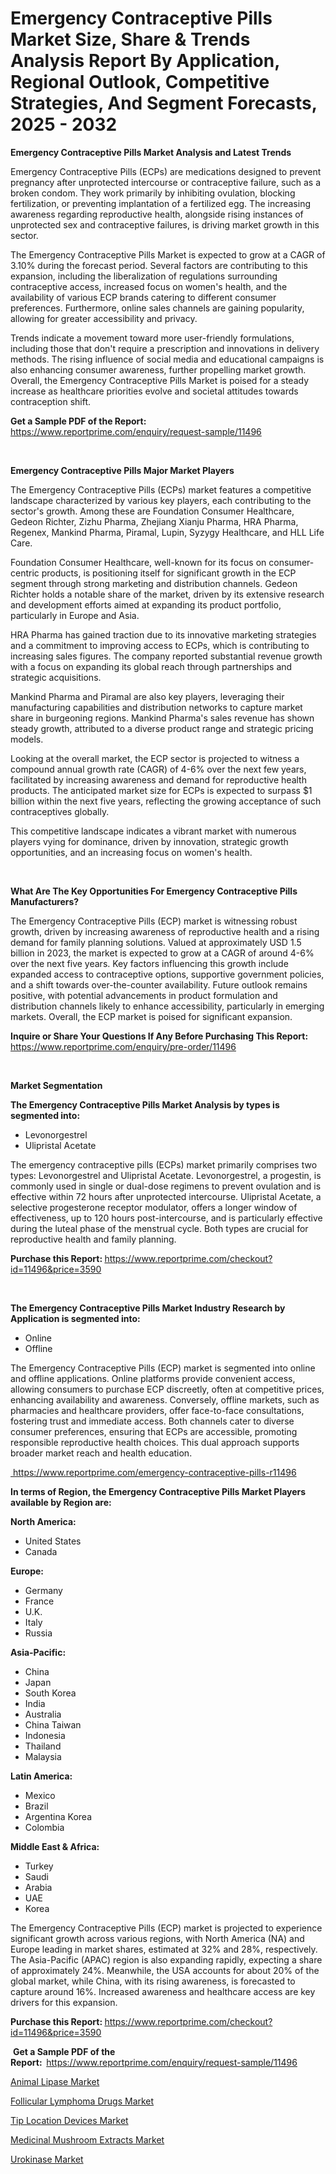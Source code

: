 <p><h1>Emergency Contraceptive Pills Market Size, Share & Trends Analysis Report By Application, Regional Outlook, Competitive Strategies, And Segment Forecasts, 2025 - 2032</h1></p><p><strong>Emergency Contraceptive Pills Market Analysis and Latest Trends</strong></p>
<p><p>Emergency Contraceptive Pills (ECPs) are medications designed to prevent pregnancy after unprotected intercourse or contraceptive failure, such as a broken condom. They work primarily by inhibiting ovulation, blocking fertilization, or preventing implantation of a fertilized egg. The increasing awareness regarding reproductive health, alongside rising instances of unprotected sex and contraceptive failures, is driving market growth in this sector.</p><p>The Emergency Contraceptive Pills Market is expected to grow at a CAGR of 3.10% during the forecast period. Several factors are contributing to this expansion, including the liberalization of regulations surrounding contraceptive access, increased focus on women's health, and the availability of various ECP brands catering to different consumer preferences. Furthermore, online sales channels are gaining popularity, allowing for greater accessibility and privacy. </p><p>Trends indicate a movement toward more user-friendly formulations, including those that don't require a prescription and innovations in delivery methods. The rising influence of social media and educational campaigns is also enhancing consumer awareness, further propelling market growth. Overall, the Emergency Contraceptive Pills Market is poised for a steady increase as healthcare priorities evolve and societal attitudes towards contraception shift.</p></p>
<p><strong>Get a Sample PDF of the Report:&nbsp;</strong> <a href="https://www.reportprime.com/enquiry/request-sample/11496?utm_campaign=1885&utm_medium=2&utm_source=Github&utm_content=ia&utm_term=20032025&utm_id=emergency-contraceptive-pills">https://www.reportprime.com/enquiry/request-sample/11496</a></p>
<p>&nbsp;</p>
<p><strong>Emergency Contraceptive Pills Major Market Players</strong></p>
<p><p>The Emergency Contraceptive Pills (ECPs) market features a competitive landscape characterized by various key players, each contributing to the sector's growth. Among these are Foundation Consumer Healthcare, Gedeon Richter, Zizhu Pharma, Zhejiang Xianju Pharma, HRA Pharma, Regenex, Mankind Pharma, Piramal, Lupin, Syzygy Healthcare, and HLL Life Care.</p><p>Foundation Consumer Healthcare, well-known for its focus on consumer-centric products, is positioning itself for significant growth in the ECP segment through strong marketing and distribution channels. Gedeon Richter holds a notable share of the market, driven by its extensive research and development efforts aimed at expanding its product portfolio, particularly in Europe and Asia.</p><p>HRA Pharma has gained traction due to its innovative marketing strategies and a commitment to improving access to ECPs, which is contributing to increasing sales figures. The company reported substantial revenue growth with a focus on expanding its global reach through partnerships and strategic acquisitions.</p><p>Mankind Pharma and Piramal are also key players, leveraging their manufacturing capabilities and distribution networks to capture market share in burgeoning regions. Mankind Pharma's sales revenue has shown steady growth, attributed to a diverse product range and strategic pricing models.</p><p>Looking at the overall market, the ECP sector is projected to witness a compound annual growth rate (CAGR) of 4-6% over the next few years, facilitated by increasing awareness and demand for reproductive health products. The anticipated market size for ECPs is expected to surpass $1 billion within the next five years, reflecting the growing acceptance of such contraceptives globally.</p><p>This competitive landscape indicates a vibrant market with numerous players vying for dominance, driven by innovation, strategic growth opportunities, and an increasing focus on women's health.</p></p>
<p>&nbsp;</p>
<p><strong>What Are The Key Opportunities For Emergency Contraceptive Pills Manufacturers?</strong></p>
<p><p>The Emergency Contraceptive Pills (ECP) market is witnessing robust growth, driven by increasing awareness of reproductive health and a rising demand for family planning solutions. Valued at approximately USD 1.5 billion in 2023, the market is expected to grow at a CAGR of around 4-6% over the next five years. Key factors influencing this growth include expanded access to contraceptive options, supportive government policies, and a shift towards over-the-counter availability. Future outlook remains positive, with potential advancements in product formulation and distribution channels likely to enhance accessibility, particularly in emerging markets. Overall, the ECP market is poised for significant expansion.</p></p>
<p><strong>Inquire or Share Your Questions If Any Before Purchasing This Report:</strong> <a href="https://www.reportprime.com/enquiry/pre-order/11496?utm_campaign=1885&utm_medium=2&utm_source=Github&utm_content=ia&utm_term=20032025&utm_id=emergency-contraceptive-pills">https://www.reportprime.com/enquiry/pre-order/11496</a></p>
<p>&nbsp;</p>
<p><strong>Market Segmentation</strong></p>
<p><strong>The Emergency Contraceptive Pills Market Analysis by types is segmented into:</strong></p>
<p><ul><li>Levonorgestrel</li><li>Ulipristal Acetate</li></ul></p>
<p><p>The emergency contraceptive pills (ECPs) market primarily comprises two types: Levonorgestrel and Ulipristal Acetate. Levonorgestrel, a progestin, is commonly used in single or dual-dose regimens to prevent ovulation and is effective within 72 hours after unprotected intercourse. Ulipristal Acetate, a selective progesterone receptor modulator, offers a longer window of effectiveness, up to 120 hours post-intercourse, and is particularly effective during the luteal phase of the menstrual cycle. Both types are crucial for reproductive health and family planning.</p></p>
<p><strong>Purchase this Report:&nbsp;</strong><a href="https://www.reportprime.com/checkout?id=11496&price=3590&utm_campaign=1885&utm_medium=2&utm_source=Github&utm_content=ia&utm_term=20032025&utm_id=emergency-contraceptive-pills">https://www.reportprime.com/checkout?id=11496&price=3590</a></p>
<p>&nbsp;</p>
<p><strong>The Emergency Contraceptive Pills Market Industry Research by Application is segmented into:</strong></p>
<p><ul><li>Online</li><li>Offline</li></ul></p>
<p><p>The Emergency Contraceptive Pills (ECP) market is segmented into online and offline applications. Online platforms provide convenient access, allowing consumers to purchase ECP discreetly, often at competitive prices, enhancing availability and awareness. Conversely, offline markets, such as pharmacies and healthcare providers, offer face-to-face consultations, fostering trust and immediate access. Both channels cater to diverse consumer preferences, ensuring that ECPs are accessible, promoting responsible reproductive health choices. This dual approach supports broader market reach and health education.</p></p>
<p><a href="https://www.reportprime.com/emergency-contraceptive-pills-r11496?utm_campaign=1885&utm_medium=2&utm_source=Github&utm_content=ia&utm_term=20032025&utm_id=emergency-contraceptive-pills">&nbsp;https://www.reportprime.com/emergency-contraceptive-pills-r11496</a></p>
<p><strong>In terms of Region, the Emergency Contraceptive Pills Market Players available by Region are:</strong></p>
<p>
    <p> <strong> North America: </strong>
        <ul>
            <li>United States</li>
            <li>Canada</li>
        </ul>
        </p> 
    <p> <strong> Europe: </strong>
        <ul>
            <li>Germany</li>
            <li>France</li>
            <li>U.K.</li>
            <li>Italy</li>
            <li>Russia</li>
        </ul>
        </p> 
    <p> <strong> Asia-Pacific: </strong>
        <ul>
            <li>China</li>
            <li>Japan</li>
            <li>South Korea</li>
            <li>India</li>
            <li>Australia</li>
            <li>China Taiwan</li>
            <li>Indonesia</li>
            <li>Thailand</li>
            <li>Malaysia</li>
        </ul>
        </p> 
    <p> <strong> Latin America: </strong>
        <ul>
            <li>Mexico</li>
            <li>Brazil</li>
            <li>Argentina Korea</li>
            <li>Colombia</li>
        </ul>
        </p> 
    <p> <strong> Middle East & Africa: </strong>
        <ul>
            <li>Turkey</li>
            <li>Saudi</li>
            <li>Arabia</li>
            <li>UAE</li>
            <li>Korea</li>
        </ul>
    </p>
    </p>
<p><p>The Emergency Contraceptive Pills (ECP) market is projected to experience significant growth across various regions, with North America (NA) and Europe leading in market shares, estimated at 32% and 28%, respectively. The Asia-Pacific (APAC) region is also expanding rapidly, expecting a share of approximately 24%. Meanwhile, the USA accounts for about 20% of the global market, while China, with its rising awareness, is forecasted to capture around 16%. Increased awareness and healthcare access are key drivers for this expansion.</p></p>
<p><strong>Purchase this Report: </strong><a href="https://www.reportprime.com/checkout?id=11496&price=3590&utm_campaign=1885&utm_medium=2&utm_source=Github&utm_content=ia&utm_term=20032025&utm_id=emergency-contraceptive-pills">https://www.reportprime.com/checkout?id=11496&price=3590</a></p>
<p>&nbsp;<strong>Get a Sample PDF of the Report:&nbsp;&nbsp;</strong><a href="https://www.reportprime.com/enquiry/request-sample/11496?utm_campaign=1885&utm_medium=2&utm_source=Github&utm_content=ia&utm_term=20032025&utm_id=emergency-contraceptive-pills">https://www.reportprime.com/enquiry/request-sample/11496</a></p>
<p><strong></strong></p>
<p><p><a href="https://github.com/saribuissawi/Market-Research-Report-List-1/blob/main/animal-lipase-market.md?utm_campaign=1885&utm_medium=2&utm_source=Github&utm_content=ia&utm_term=20032025&utm_id=emergency-contraceptive-pills">Animal Lipase Market</a></p><p><a href="https://github.com/foddekampo/Market-Research-Report-List-1/blob/main/follicular-lymphoma-drugs-market.md?utm_campaign=1885&utm_medium=2&utm_source=Github&utm_content=ia&utm_term=20032025&utm_id=emergency-contraceptive-pills">Follicular Lymphoma Drugs Market</a></p><p><a href="https://github.com/kecixayaab/Market-Research-Report-List-1/blob/main/tip-location-devices-market.md?utm_campaign=1885&utm_medium=2&utm_source=Github&utm_content=ia&utm_term=20032025&utm_id=emergency-contraceptive-pills">Tip Location Devices Market</a></p><p><a href="https://github.com/vandelmanize/Market-Research-Report-List-1/blob/main/medicinal-mushroom-extracts-market.md?utm_campaign=1885&utm_medium=2&utm_source=Github&utm_content=ia&utm_term=20032025&utm_id=emergency-contraceptive-pills">Medicinal Mushroom Extracts Market</a></p><p><a href="https://github.com/sentoljinqiu/Market-Research-Report-List-1/blob/main/urokinase-market.md?utm_campaign=1885&utm_medium=2&utm_source=Github&utm_content=ia&utm_term=20032025&utm_id=emergency-contraceptive-pills">Urokinase Market</a></p></p>